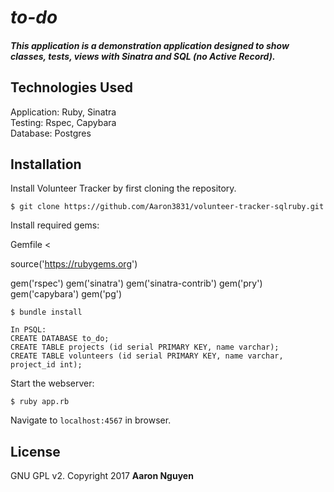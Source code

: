# _to-do_

##### This application is a demonstration application designed to show classes, tests, views with Sinatra and SQL (no Active Record).

## Technologies Used

Application: Ruby, Sinatra<br>
Testing: Rspec, Capybara<br>
Database: Postgres

Installation
------------

Install Volunteer Tracker by first cloning the repository.  
```
$ git clone https://github.com/Aaron3831/volunteer-tracker-sqlruby.git
```

Install required gems:

Gemfile <

source('https://rubygems.org')

gem('rspec')
gem('sinatra')
gem('sinatra-contrib')
gem('pry')
gem('capybara')
gem('pg')
```
$ bundle install
```

```
In PSQL:
CREATE DATABASE to_do;
CREATE TABLE projects (id serial PRIMARY KEY, name varchar);
CREATE TABLE volunteers (id serial PRIMARY KEY, name varchar, project_id int);
```

Start the webserver:
```
$ ruby app.rb
```

Navigate to `localhost:4567` in browser.

License
-------

GNU GPL v2. Copyright 2017 **Aaron Nguyen**
